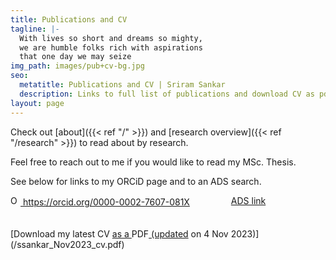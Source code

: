 ```yaml
---
title: Publications and CV
tagline: |-
  With lives so short and dreams so mighty,
  we are humble folks rich with aspirations
  that one day we may seize
img_path: images/pub+cv-bg.jpg
seo:
  metatitle: Publications and CV | Sriram Sankar
  description: Links to full list of publications and download CV as pdf 
layout: page
---
```


Check out [about]({{< ref "/" >}}) and [research overview]({{< ref "/research" >}}) to read about by research.

Feel free to reach out to me if you would like to read my MSc. Thesis. 

See below for links to my ORCiD page and to an ADS search. 

<div style="padding-bottom:20px;">
<div style="width: 70%; float:left">
<a href=" https://orcid.org/0000-0002-7607-081X ">
<img alt="ORCID logo" src="https://info.orcid.org/wp-content/uploads/2019/11/orcid_16x16.png" width="16" height="16" />
  https://orcid.org/0000-0002-7607-081X 
</a>
</div>
<div style="width: 30%; float:right">
<a href="https://ui.adsabs.harvard.edu/search/q=docs(29fedbfddfa601303a88e5815bb403a0)&sort=date%20desc%2C%20bibcode%20desc&p_=0"> ADS link 
</a>
</div>
<div style="clear: both;"></div>
</div>


[Download my latest CV [as a ](/ssankar_Nov2023_cv.pdf)PDF[ (updated](/ssankar_Nov2023_cv.pdf) on 4 Nov 2023)](/ssankar_Nov2023_cv.pdf)
